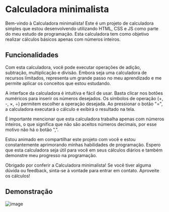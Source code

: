 # Calculadora minimalista

Bem-vindo à Calculadora minimalista! Este é um projeto de calculadora simples que estou desenvolvendo utilizando HTML, CSS e JS como parte do meu estudo de programação. Esta calculadora tem como objetivo realizar cálculos básicos apenas com números inteiros.

## Funcionalidades

Com esta calculadora, você pode executar operações de adição, subtração, multiplicação e divisão. Embora seja uma calculadora de recursos limitados, representa um grande passo no meu aprendizado e me permite aplicar os conceitos que estou estudando.

A interface da calculadora é intuitiva e fácil de usar. Basta clicar nos botões numéricos para inserir os números desejados. Os símbolos de operação (+, -, ×, ÷) permitem escolher a operação desejada. Ao pressionar o botão "=", a calculadora executará o cálculo e exibirá o resultado na tela.

É importante mencionar que esta calculadora trabalha apenas com números inteiros, o que significa que não são aceitos números decimais, por esse motivo não há o botão ",".

Estou animado em compartilhar este projeto com você e estou constantemente aprimorando minhas habilidades de programação. Espero que esta calculadora seja útil para você em seus cálculos diários e também demonstre meu progresso na programação.

Obrigado por conferir a Calculadora minimalista! Se você tiver alguma dúvida ou feedback, sinta-se à vontade para entrar em contato. Aproveite os cálculos!

## Demonstração

![image](https://user-images.githubusercontent.com/51428573/234449495-ec47527c-536c-48e8-b0ed-4ad2759e6f6a.png)
